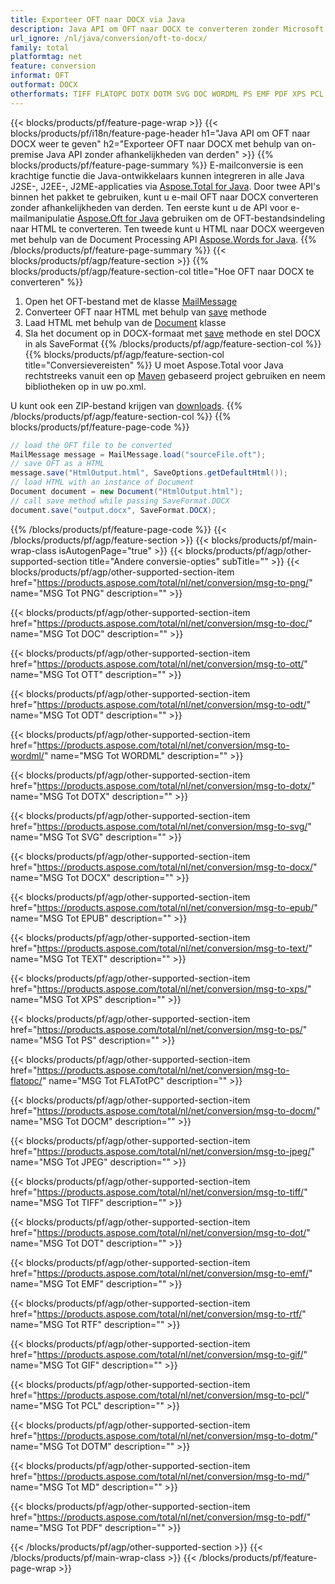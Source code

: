 ```yaml
---
title: Exporteer OFT naar DOCX via Java
description: Java API om OFT naar DOCX te converteren zonder Microsoft Word of Outlook te gebruiken
url_ignore: /nl/java/conversion/oft-to-docx/
family: total
platformtag: net
feature: conversion
informat: OFT
outformat: DOCX
otherformats: TIFF FLATOPC DOTX DOTM SVG DOC WORDML PS EMF PDF XPS PCL OTT RTF TEXT DOT GIF DOCX EPUB ODT PNG DOCM JPEG MD
---
```

{{< blocks/products/pf/feature-page-wrap >}}
{{< blocks/products/pf/i18n/feature-page-header h1="Java API om OFT naar DOCX weer te geven" h2="Exporteer OFT naar DOCX met behulp van on-premise Java API zonder afhankelijkheden van derden" >}}
{{% blocks/products/pf/feature-page-summary %}}
E-mailconversie is een krachtige functie die Java-ontwikkelaars kunnen integreren in alle Java J2SE-, J2EE-, J2ME-applicaties via [Aspose.Total for Java](https://products.aspose.com/total/java/). Door twee API's binnen het pakket te gebruiken, kunt u e-mail OFT naar DOCX converteren zonder afhankelijkheden van derden. Ten eerste kunt u de API voor e-mailmanipulatie [Aspose.Oft for Java](https://products.aspose.com/email/java/) gebruiken om de OFT-bestandsindeling naar HTML te converteren. Ten tweede kunt u HTML naar DOCX weergeven met behulp van de Document Processing API [Aspose.Words for Java](https://products.aspose.com/words/java/).
{{% /blocks/products/pf/feature-page-summary  %}}
{{< blocks/products/pf/agp/feature-section >}}
{{% blocks/products/pf/agp/feature-section-col title="Hoe OFT naar DOCX te converteren" %}}
1. Open het OFT-bestand met de klasse [MailMessage](https://reference.aspose.com/email/java/com.aspose.email/mailmessage)
2. Converteer OFT naar HTML met behulp van [save](https://reference.aspose.com/email/java/com.aspose.email/MailMessage#save(java.io.OutputStream,%20com.aspose.email.SaveOptions)) methode
3. Laad HTML met behulp van de [Document](https://reference.aspose.com/words/java/com.aspose.words/Document) klasse
4. Sla het document op in DOCX-formaat met [save](https://reference.aspose.com/words/java/com.aspose.words/Document#save(java.lang.String,com.aspose.words.SaveOptions)) methode en stel DOCX in als SaveFormat
{{% /blocks/products/pf/agp/feature-section-col %}}
{{% blocks/products/pf/agp/feature-section-col title="Conversievereisten" %}}
U moet Aspose.Total voor Java rechtstreeks vanuit een op [Maven](https://repository.aspose.com/webapp/#/artifacts/browse/tree/General/repo/com/aspose/aspose-total) gebaseerd project gebruiken en neem bibliotheken op in uw po.xml.

U kunt ook een ZIP-bestand krijgen van [downloads](https://releases.aspose.com/total/java).
{{% /blocks/products/pf/agp/feature-section-col %}}
{{% blocks/products/pf/feature-page-code %}}
```cs
// load the OFT file to be converted
MailMessage message = MailMessage.load("sourceFile.oft"); 
// save OFT as a HTML 
message.save("HtmlOutput.html", SaveOptions.getDefaultHtml());
// load HTML with an instance of Document
Document document = new Document("HtmlOutput.html");
// call save method while passing SaveFormat.DOCX
document.save("output.docx", SaveFormat.DOCX);   
```
{{% /blocks/products/pf/feature-page-code %}}
{{< /blocks/products/pf/agp/feature-section >}}
{{< blocks/products/pf/main-wrap-class isAutogenPage="true" >}}
{{< blocks/products/pf/agp/other-supported-section title="Andere conversie-opties" subTitle="" >}}
{{< blocks/products/pf/agp/other-supported-section-item href="https://products.aspose.com/total/nl/net/conversion/msg-to-png/" name="MSG Tot PNG" description="" >}}

{{< blocks/products/pf/agp/other-supported-section-item href="https://products.aspose.com/total/nl/net/conversion/msg-to-doc/" name="MSG Tot DOC" description="" >}}

{{< blocks/products/pf/agp/other-supported-section-item href="https://products.aspose.com/total/nl/net/conversion/msg-to-ott/" name="MSG Tot OTT" description="" >}}

{{< blocks/products/pf/agp/other-supported-section-item href="https://products.aspose.com/total/nl/net/conversion/msg-to-odt/" name="MSG Tot ODT" description="" >}}

{{< blocks/products/pf/agp/other-supported-section-item href="https://products.aspose.com/total/nl/net/conversion/msg-to-wordml/" name="MSG Tot WORDML" description="" >}}

{{< blocks/products/pf/agp/other-supported-section-item href="https://products.aspose.com/total/nl/net/conversion/msg-to-dotx/" name="MSG Tot DOTX" description="" >}}

{{< blocks/products/pf/agp/other-supported-section-item href="https://products.aspose.com/total/nl/net/conversion/msg-to-svg/" name="MSG Tot SVG" description="" >}}

{{< blocks/products/pf/agp/other-supported-section-item href="https://products.aspose.com/total/nl/net/conversion/msg-to-docx/" name="MSG Tot DOCX" description="" >}}

{{< blocks/products/pf/agp/other-supported-section-item href="https://products.aspose.com/total/nl/net/conversion/msg-to-epub/" name="MSG Tot EPUB" description="" >}}

{{< blocks/products/pf/agp/other-supported-section-item href="https://products.aspose.com/total/nl/net/conversion/msg-to-text/" name="MSG Tot TEXT" description="" >}}

{{< blocks/products/pf/agp/other-supported-section-item href="https://products.aspose.com/total/nl/net/conversion/msg-to-xps/" name="MSG Tot XPS" description="" >}}

{{< blocks/products/pf/agp/other-supported-section-item href="https://products.aspose.com/total/nl/net/conversion/msg-to-ps/" name="MSG Tot PS" description="" >}}

{{< blocks/products/pf/agp/other-supported-section-item href="https://products.aspose.com/total/nl/net/conversion/msg-to-flatopc/" name="MSG Tot FLATotPC" description="" >}}

{{< blocks/products/pf/agp/other-supported-section-item href="https://products.aspose.com/total/nl/net/conversion/msg-to-docm/" name="MSG Tot DOCM" description="" >}}

{{< blocks/products/pf/agp/other-supported-section-item href="https://products.aspose.com/total/nl/net/conversion/msg-to-jpeg/" name="MSG Tot JPEG" description="" >}}

{{< blocks/products/pf/agp/other-supported-section-item href="https://products.aspose.com/total/nl/net/conversion/msg-to-tiff/" name="MSG Tot TIFF" description="" >}}

{{< blocks/products/pf/agp/other-supported-section-item href="https://products.aspose.com/total/nl/net/conversion/msg-to-dot/" name="MSG Tot DOT" description="" >}}

{{< blocks/products/pf/agp/other-supported-section-item href="https://products.aspose.com/total/nl/net/conversion/msg-to-emf/" name="MSG Tot EMF" description="" >}}

{{< blocks/products/pf/agp/other-supported-section-item href="https://products.aspose.com/total/nl/net/conversion/msg-to-rtf/" name="MSG Tot RTF" description="" >}}

{{< blocks/products/pf/agp/other-supported-section-item href="https://products.aspose.com/total/nl/net/conversion/msg-to-gif/" name="MSG Tot GIF" description="" >}}

{{< blocks/products/pf/agp/other-supported-section-item href="https://products.aspose.com/total/nl/net/conversion/msg-to-pcl/" name="MSG Tot PCL" description="" >}}

{{< blocks/products/pf/agp/other-supported-section-item href="https://products.aspose.com/total/nl/net/conversion/msg-to-dotm/" name="MSG Tot DOTM" description="" >}}

{{< blocks/products/pf/agp/other-supported-section-item href="https://products.aspose.com/total/nl/net/conversion/msg-to-md/" name="MSG Tot MD" description="" >}}

{{< blocks/products/pf/agp/other-supported-section-item href="https://products.aspose.com/total/nl/net/conversion/msg-to-pdf/" name="MSG Tot PDF" description="" >}}


{{< /blocks/products/pf/agp/other-supported-section >}}
{{< /blocks/products/pf/main-wrap-class >}}
{{< /blocks/products/pf/feature-page-wrap >}}